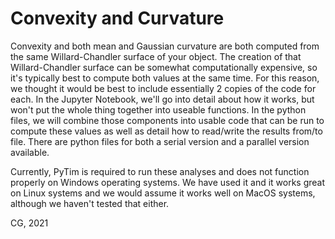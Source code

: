 # Convexity and Curvature

Convexity and both mean and Gaussian curvature are both computed from the same Willard-Chandler surface of your object. The creation of that Willard-Chandler surface can be somewhat computationally expensive, so it's typically best to compute both values at the same time. For this reason, we thought it would be best to include essentially 2 copies of the code for each. In the Jupyter Notebook, we'll go into detail about how it works, but won't put the whole thing together into useable functions. In the python files, we will combine those components into usable code that can be run to compute these values as well as detail how to read/write the results from/to file. There are python files for both a serial version and a parallel version available. 

Currently, PyTim is required to run these analyses and does not function properly on Windows operating systems. We have used it and it works great on Linux systems and we would assume it works well on MacOS systems, although we haven't tested that either. 

CG, 2021
